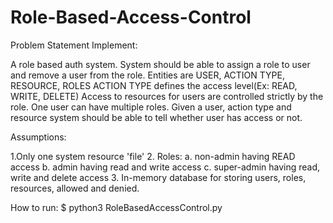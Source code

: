 # Role-Based-Access-Control

Problem Statement Implement: 

A role based auth system. System should be able to assign a role to user and remove a user from the role. Entities are USER, ACTION TYPE, RESOURCE, ROLES ACTION TYPE defines the access level(Ex: READ, WRITE, DELETE) Access to resources for users are controlled strictly by the role. One user can have multiple roles. Given a user, action type and resource system should be able to tell whether user has access or not.  

Assumptions: 

1.Only one system resource 'file' 
2. Roles: 
a. non-admin having READ access 
b. admin having read and write access 
c. super-admin having read, write and delete access 
3. In-memory database for storing users, roles, resources, allowed and denied. 

How to run: $ python3 RoleBasedAccessControl.py
